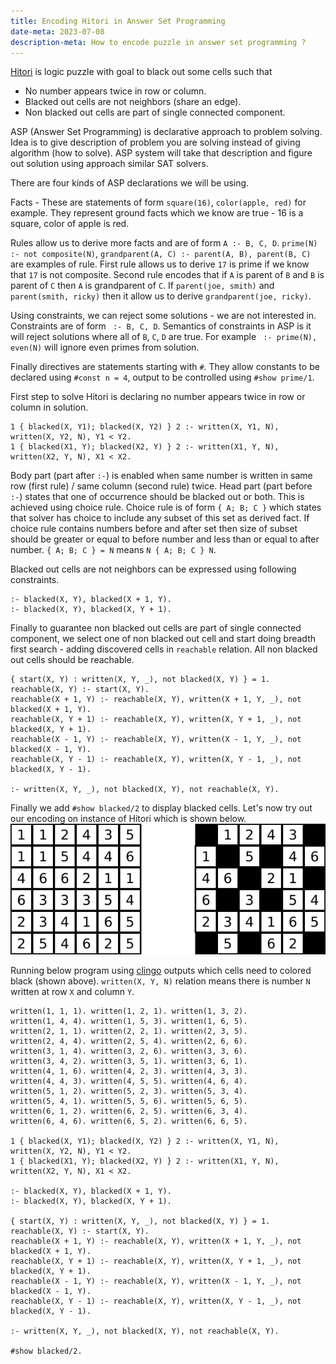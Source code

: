 ```yaml
---   
title: Encoding Hitori in Answer Set Programming
date-meta: 2023-07-08
description-meta: How to encode puzzle in answer set programming ?
---
```


[Hitori](https://www.nikoli.co.jp/en/puzzles/hitori/) is logic puzzle with goal to black out some cells such that

- No number appears twice in row or column.
- Blacked out cells are not neighbors (share an edge).
- Non blacked out cells are part of single connected component.

ASP (Answer Set Programming) is declarative approach to problem solving. Idea is to give
description of problem you are solving instead of giving algorithm (how to solve).
ASP system will take that description and figure out solution using approach similar SAT solvers.

There are four kinds of ASP declarations we will be using.

Facts - These are statements of form `square(16)`, `color(apple, red)` for example. They represent ground facts
which we know are true - 16 is a square, color of apple is red.

Rules allow us to derive more facts and are of form `A :- B, C, D`. `prime(N) :- not composite(N)`,
`grandparent(A, C) :- parent(A, B), parent(B, C)` are examples of rule. First rule allows us to
derive `17` is prime if we know that `17` is not composite. Second rule encodes that if `A` is parent
of `B` and `B` is parent of `C` then `A` is grandparent of `C`. If `parent(joe, smith)` and
`parent(smith, ricky)` then it allow us to derive `grandparent(joe, ricky)`.

Using constraints, we can reject some solutions - we are not interested in. Constraints are of form
` :- B, C, D`. Semantics of constraints in ASP is it will reject solutions where all of `B`, `C`, `D` are true.
For example ` :- prime(N), even(N)` will ignore even primes from solution.

Finally directives are statements starting with `#`. They allow constants to be declared using `#const n = 4`,
output to be controlled using `#show prime/1`.

First step to solve Hitori is declaring no number appears twice in row or column in solution.

~~~{.default}
1 { blacked(X, Y1); blacked(X, Y2) } 2 :- written(X, Y1, N), written(X, Y2, N), Y1 < Y2.
1 { blacked(X1, Y); blacked(X2, Y) } 2 :- written(X1, Y, N), written(X2, Y, N), X1 < X2.
~~~

Body part (part after `:-`) is enabled when same number is written in same row (first rule) /
same column (second rule) twice. Head part (part before `:-`) states that one of occurrence should be
blacked out or both. This is achieved using choice rule. Choice rule is of form `{ A; B; C }` which states
that solver has choice to include any subset of this set as derived fact. If choice rule contains numbers before
and after set then size of subset should be greater or equal to before number and less than or equal to after
number. `{ A; B; C } = N` means `N { A; B; C } N`.

Blacked out cells are not neighbors can be expressed using following constraints.

~~~{.default}
:- blacked(X, Y), blacked(X + 1, Y).
:- blacked(X, Y), blacked(X, Y + 1).
~~~

Finally to guarantee non blacked out cells are part of single connected component, we select one of non
blacked out cell and start doing breadth first search - adding discovered cells in `reachable` relation.
All non blacked out cells should be reachable.

~~~{.default}
{ start(X, Y) : written(X, Y, _), not blacked(X, Y) } = 1.
reachable(X, Y) :- start(X, Y).
reachable(X + 1, Y) :- reachable(X, Y), written(X + 1, Y, _), not blacked(X + 1, Y).
reachable(X, Y + 1) :- reachable(X, Y), written(X, Y + 1, _), not blacked(X, Y + 1).
reachable(X - 1, Y) :- reachable(X, Y), written(X - 1, Y, _), not blacked(X - 1, Y).
reachable(X, Y - 1) :- reachable(X, Y), written(X, Y - 1, _), not blacked(X, Y - 1).

:- written(X, Y, _), not blacked(X, Y), not reachable(X, Y).

~~~

Finally we add `#show blacked/2` to display blacked cells. Let's now try out our encoding on
instance of Hitori which is shown below. 
![](../../../img/hitori.png)

Running below program using [clingo](https://potassco.org/clingo/) outputs which cells need to
colored black (shown above). `written(X, Y, N)` relation means
there is number `N` written at row `X` and column `Y`.

~~~{.default}
written(1, 1, 1). written(1, 2, 1). written(1, 3, 2).
written(1, 4, 4). written(1, 5, 3). written(1, 6, 5).
written(2, 1, 1). written(2, 2, 1). written(2, 3, 5).
written(2, 4, 4). written(2, 5, 4). written(2, 6, 6).
written(3, 1, 4). written(3, 2, 6). written(3, 3, 6).
written(3, 4, 2). written(3, 5, 1). written(3, 6, 1).
written(4, 1, 6). written(4, 2, 3). written(4, 3, 3).
written(4, 4, 3). written(4, 5, 5). written(4, 6, 4).
written(5, 1, 2). written(5, 2, 3). written(5, 3, 4).
written(5, 4, 1). written(5, 5, 6). written(5, 6, 5).
written(6, 1, 2). written(6, 2, 5). written(6, 3, 4).
written(6, 4, 6). written(6, 5, 2). written(6, 6, 5).

1 { blacked(X, Y1); blacked(X, Y2) } 2 :- written(X, Y1, N), written(X, Y2, N), Y1 < Y2.
1 { blacked(X1, Y); blacked(X2, Y) } 2 :- written(X1, Y, N), written(X2, Y, N), X1 < X2.

:- blacked(X, Y), blacked(X + 1, Y).
:- blacked(X, Y), blacked(X, Y + 1).

{ start(X, Y) : written(X, Y, _), not blacked(X, Y) } = 1.
reachable(X, Y) :- start(X, Y).
reachable(X + 1, Y) :- reachable(X, Y), written(X + 1, Y, _), not blacked(X + 1, Y).
reachable(X, Y + 1) :- reachable(X, Y), written(X, Y + 1, _), not blacked(X, Y + 1).
reachable(X - 1, Y) :- reachable(X, Y), written(X - 1, Y, _), not blacked(X - 1, Y).
reachable(X, Y - 1) :- reachable(X, Y), written(X, Y - 1, _), not blacked(X, Y - 1).

:- written(X, Y, _), not blacked(X, Y), not reachable(X, Y).

#show blacked/2.
~~~


